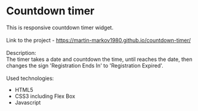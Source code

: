 # Countdown timer
This is responsive countdown timer widget.
<br>
<br>
Link to the project - https://martin-markov1980.github.io/countdown-timer/
<br>
<br>
Description:
<br>
  The timer takes a date and countdown the time, until reaches the date, then changes the sign 'Registration Ends In' to 'Registration Expired'.
<br>
<br>
Used technologies:
  - HTML5 
  - CSS3 including Flex Box 
  - Javascript
